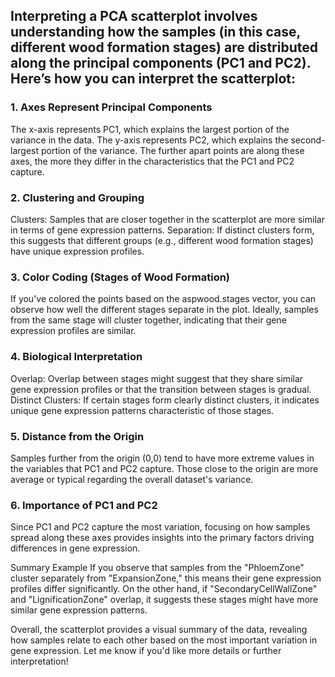 ## Interpreting a PCA scatterplot involves understanding how the samples (in this case, different wood formation stages) are distributed along the principal components (PC1 and PC2). Here’s how you can interpret the scatterplot:

### 1. Axes Represent Principal Components
The x-axis represents PC1, which explains the largest portion of the variance in the data.
The y-axis represents PC2, which explains the second-largest portion of the variance.
The further apart points are along these axes, the more they differ in the characteristics that the PC1 and PC2 capture.

### 2. Clustering and Grouping
Clusters: Samples that are closer together in the scatterplot are more similar in terms of gene expression patterns.
Separation: If distinct clusters form, this suggests that different groups (e.g., different wood formation stages) have unique expression profiles.

### 3. Color Coding (Stages of Wood Formation)
If you've colored the points based on the aspwood.stages vector, you can observe how well the different stages separate in the plot.
Ideally, samples from the same stage will cluster together, indicating that their gene expression profiles are similar.

### 4. Biological Interpretation
Overlap: Overlap between stages might suggest that they share similar gene expression profiles or that the transition between stages is gradual.
Distinct Clusters: If certain stages form clearly distinct clusters, it indicates unique gene expression patterns characteristic of those stages.

### 5. Distance from the Origin
Samples further from the origin (0,0) tend to have more extreme values in the variables that PC1 and PC2 capture.
Those close to the origin are more average or typical regarding the overall dataset's variance.

### 6. Importance of PC1 and PC2
Since PC1 and PC2 capture the most variation, focusing on how samples spread along these axes provides insights into the primary factors driving differences in gene expression.

Summary Example
If you observe that samples from the "PhloemZone" cluster separately from "ExpansionZone," this means their gene expression profiles differ significantly. On the other hand, if "SecondaryCellWallZone" and "LignificationZone" overlap, it suggests these stages might have more similar gene expression patterns.

Overall, the scatterplot provides a visual summary of the data, revealing how samples relate to each other based on the most important variation in gene expression. Let me know if you'd like more details or further interpretation!